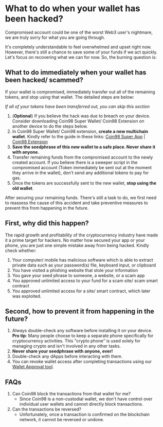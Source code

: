 # What to do when your wallet has been hacked?

Compromised account could be one of the worst Web3 user's nightmare, we are truly sorry for what you are going through.

It's completely understandable to feel overwhelmed and upset right now. However, there's still a chance to save some of your funds if we act quickly. Let's focus on recovering what we can for now. So, the burning question is:

## What to do immediately when your wallet has been hacked/ scammed?

If your wallet is compromised, immediately transfer out all of the remaining tokens, and stop using that wallet. The detailed steps are below:

_If all of your tokens have been transferred out, you can skip this section_

1. (**Optional**) If you believe the hack was due to breach on your device. Consider downloading Coin98 Super Wallet/ Coin98 Extension on another device to do the steps below.
2. In Coin98 Super Wallet/ Coin98 extension, **create a new multichain wallet**. Kindly refer to the guide in these links: [Coin98 Super App](https://docs.coin98.com/products/coin98-super-wallet/mobile/beginners-guide/how-to-create-a-multi-chain-wallet) | [Coin98 Extension](https://docs.coin98.com/products/coin98-super-wallet/extension/beginners-guide/how-to-create-a-new-wallet)
3. **Save the seedphrase of this new wallet to a safe place. Never share it with anyone.**
4. Transfer remaining funds from the compromised account to the newly created account. If you believe there is a sweeper script in the compromised account (Token immediately be sent out at the moment they arrive in the wallet), don't send any additional tokens to pay for gas.
5. Once the tokens are successfully sent to the new wallet, **stop using the old wallet**.

After securing your remaining funds. There's still a task to do, we first need to reassess the cause of this accident and take preventive measures to prevent this from happening in the future.

## First, why did this happen?

The rapid growth and profitability of the cryptocurrency industry have made it a prime target for hackers. No matter how secured your app or your phone, you are just one simple mistake away from being hacked. Kindly check whether:

1. Your computer/ mobile has malicious software which is able to extract private data such as your password(s) file, keyboard input, or clipboard
2. You have visited a phishing website that stole your information
3. You gave your seed phrase to someone, a website, or a scam app
4. You approved unlimited access to your fund for a scam site/ scam smart contract
5. You approved unlimited access for a site/ smart contract, which later was exploited.

## Second, how to prevent it from happening in the future?

1. Always double-check any software before installing it on your device. **Pro tip**: Many people choose to keep a separate phone specifically for cryptocurrency activities. This "crypto phone" is used solely for managing crypto and isn't involved in any other tasks.
2. **Never share your seedphrase with anyone, ever!**
3. Double-check any dApps before interacting with them.
4. You can revoke wallet access after completing transactions using our [Wallet Approval tool](https://docs.coin98.com/products/terminal/wallet-approval).

## FAQs

1. Can Coin98 block the transactions from that wallet for me?
   * Since Coin98 is a non-custodial wallet, we don't have control over individual user wallets and cannot directly block transactions.&#x20;
2. Can the transactions be reversed?
   * Unfortunately, once a transaction is confirmed on the blockchain network, it cannot be reversed or undone.
